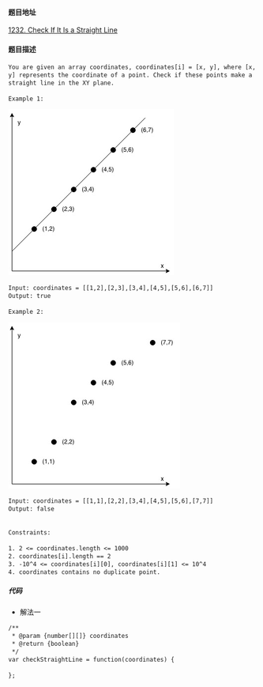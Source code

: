#### 题目地址
[1232. Check If It Is a Straight Line](https://leetcode.com/problems/check-if-it-is-a-straight-line/)
#### 题目描述
```
You are given an array coordinates, coordinates[i] = [x, y], where [x, y] represents the coordinate of a point. Check if these points make a straight line in the XY plane.

Example 1:
```
![eg1](../../assets/array/2020-01-04/eg_1.jpg)
```
Input: coordinates = [[1,2],[2,3],[3,4],[4,5],[5,6],[6,7]]
Output: true

Example 2:
```
![eg2](../../assets/array/2020-01-04/eg_2.jpg)
```
Input: coordinates = [[1,1],[2,2],[3,4],[4,5],[5,6],[7,7]]
Output: false
 

Constraints:

1. 2 <= coordinates.length <= 1000
2. coordinates[i].length == 2
3. -10^4 <= coordinates[i][0], coordinates[i][1] <= 10^4
4. coordinates contains no duplicate point.
```

##### 代码

- 解法一
```
/**
 * @param {number[][]} coordinates
 * @return {boolean}
 */
var checkStraightLine = function(coordinates) {
    
};
```
